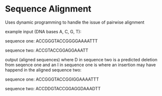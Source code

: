 # Sequence Alignment
Uses dynamic programming to handle the issue of pairwise alignment

example input (DNA bases A, C, G, T):

sequence one:  ACCGGGTACCGGGGAAAATTT

sequence two:  ACCGTACCGGAGGAAATT

output (aligned sequences) where D in sequence two is a predicted deletion from seqence one
and an I in sequence one is where an insertion may have happend in the aligned sequence two:

sequence one: ACCGGGTACCGGIGGAAAATTT

sequence two: ACCDDGTACCGGAGGDAAADTT


